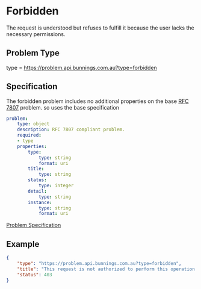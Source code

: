 # Forbidden

The request is understood but refuses to fulfill it because the user lacks the necessary permissions.

## Problem Type

type = https://problem.api.bunnings.com.au?type=forbidden

## Specification

The forbidden problem includes no additional properties on the base [RFC 7807](https://tools.ietf.org/html/rfc7807) problem.
so uses the base specification

```yaml
problem:
    type: object
    description: RFC 7807 compliant problem.
    required:
    - type
    properties:
        type:
            type: string
            format: uri
        title:
            type: string
        status:
            type: integer
        detail:
            type: string
        instance:
            type: string
            format: uri
```
[Problem Specification](./forbidden.yaml)

## Example

```json
{
    "type": "https://problem.api.bunnings.com.au?type=forbidden",
    "title": "This request is not authorized to perform this operation using current permissions.",
    "status": 403
}
```